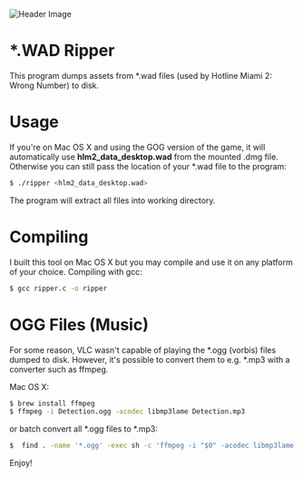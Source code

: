 ![Header Image](http://i.imgur.com/zm2bjlH.jpg)

# *.WAD Ripper

This program dumps assets from *.wad files (used by Hotline Miami 2: Wrong Number) to disk.  

# Usage

If you're on Mac OS X and using the GOG version of the game, it will automatically use **hlm2_data_desktop.wad** from the mounted .dmg file. Otherwise you can still pass the location of your *.wad file to the program:

```sh
$ ./ripper <hlm2_data_desktop.wad>
```

The program will extract all files into working directory.

# Compiling

I built this tool on Mac OS X but you may compile and use it on any platform of your choice. Compiling with gcc:

```sh
$ gcc ripper.c -o ripper
```

# OGG Files (Music)

For some reason, VLC wasn't capable of playing the *.ogg (vorbis) files dumped to disk. However, it's possible to convert them to e.g. *.mp3 with a converter such as ffmpeg.

Mac OS X:
```sh
$ brew install ffmpeg
$ ffmpeg -i Detection.ogg -acodec libmp3lame Detection.mp3
```

or batch convert all *.ogg files to *.mp3:

```sh
$  find . -name '*.ogg' -exec sh -c 'ffmpeg -i "$0" -acodec libmp3lame "${0%%.ogg}.mp3"' {} \;
```

Enjoy!



